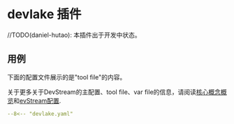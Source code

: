 # devlake 插件

//TODO(daniel-hutao): 本插件出于开发中状态。

## 用例

下面的配置文件展示的是"tool file"的内容。

关于更多关于DevStream的主配置、tool file、var file的信息，请阅读[核心概念概览](../core-concepts/core-concepts.md.zh)和[evStream配置](../core-concepts/config.zh.md).

``` yaml
--8<-- "devlake.yaml"
```
